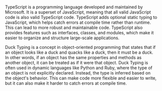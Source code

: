 TypeScript is a programming language developed and maintained by Microsoft. It is a superset of JavaScript, meaning that all valid JavaScript code is also valid TypeScript code. TypeScript adds optional static typing to JavaScript, which helps catch errors at compile time rather than runtime. This can lead to more robust and maintainable code. TypeScript also provides features such as interfaces, classes, and modules, which make it easier to organize and structure large-scale applications.

Duck Typing is a concept in object-oriented programming that states that if an object looks like a duck and quacks like a duck, then it must be a duck. In other words, if an object has the same properties and methods as another object, it can be treated as if it were that object. Duck Typing is often used in dynamic languages like Python and Ruby, where the type of an object is not explicitly declared. Instead, the type is inferred based on the object's behavior. This can make code more flexible and easier to write, but it can also make it harder to catch errors at compile time.